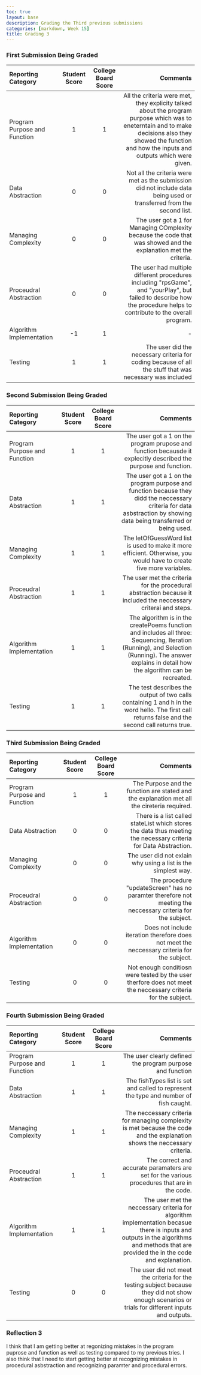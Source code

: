 ```yaml
---
toc: true
layout: base
description: Grading the Third previous submissions
categories: [markdown, Week 15]
title: Grading 3
---
```

### First Submission Being Graded
| Reporting Category      | Student Score | College Board Score     | Comments |
| :---        |    :----:   |          :---: |  ---: |
| Program Purpose and Function     |    1 |    1   | All the criteria were met, they explicity talked about the program purpose which was to eneterntain and to make decisions also they showed the function and how the inputs and outputs which were given.  |
| Data Abstraction   |   0    |       0   |  Not all the criteria were met as the submission did not include data being used or transferred from the second list.|
|   Managing Complexity  |    0   | 0   |  The user got a 1 for Managing COmplexity because the code that was showed and the explanation met the criteria.
|  Proceudral Abstraction  |     0   |  0|  The user had multiple different procedures including "rpsGame", and "yourPlay", but failed to describe how the procedure helps to contribute to the overall program. |
|  Algorithm Implementation  |    -1      |    1    | - |
|   Testing   |     1 |     1 |   The user did the necessary criteria for coding because of all the stuff that was necessary was included   |

### Second Submission Being Graded
| Reporting Category      | Student Score | College Board Score     | Comments |
| :---        |    :----:   |          :---: |  ---: |
| Program Purpose and Function     |    1 |    1   | The user got a 1 on the program prupose and function becausde it explecitly described the purpose and function.    |
| Data Abstraction   |   1   |     1    |  The user got a 1 on the program purpose and function because they didd the neccessary criteria for data asbstraction by showing data being transferred or being used.|
|   Managing Complexity  |   1   |  1     | The letOfGuessWord list is used to make it more efficient. Otherwise, you would have to create five more variables.
|  Proceudral Abstraction  |    1   |  1    |  The user met the criteria for the procedural abstraction because it included the neccessary criterai and steps. |
|  Algorithm Implementation  |    1       |    1     | The algorithm is in the createPoems function and includes all three: Sequencing, Iteration (Running), and Selection (Running). The answer explains in detail how the algorithm can be recreated. |
|   Testing   |     1 |     1 |   The test describes the output of two calls containing 1 and h in the word hello. The first call returns false and the second call returns true.   |



### Third Submission Being Graded
| Reporting Category      | Student Score | College Board Score     | Comments |
| :---        |    :----:   |          :---: |  ---: |
| Program Purpose and Function     |      1 |    1   | The Purpose and the function are stated and the explanation met all the cireteria required.   |
| Data Abstraction   |   0    |       0  |  There is a list called stateList which stores the data thus meeting the necessary criteria for Data Abstraction. |
|   Managing Complexity  |    0   | 0     | The user did not exlain why using a list is the simplest way. 
|  Proceudral Abstraction  |     0   |  0     | The procedure "updateScreen" has no paramter therefore not meeting the neccessary criteria for the subject. |
|  Algorithm Implementation  |    0       |    0     |    Does not include iteration therefore does not meet the neccessary criteria for the subject.  |
|   Testing   |     0 |     0 |   Not enough conditiosn were tested by the user therfore does not meet the neccessary criteria for the subject.    |



### Fourth Submission Being Graded
| Reporting Category      | Student Score | College Board Score     | Comments |
| :---        |    :----:   |          :---: |  ---: |
| Program Purpose and Function     |      1 |    1   | The user clearly defined the program purpose and function    |
| Data Abstraction   |   1     |       1   |  The fishTypes list is set and called to represent the type and number of fish caught. |
|   Managing Complexity  |    1  | 1      | The neccessary criteria for managing complexity is met because the code and the explanation shows the neccessary criteria.
|  Proceudral Abstraction  |     1   |  1     | The correct and accurate paramaters are set for the various procedures that are in the code. |
|  Algorithm Implementation  |    1       |    1     |   The user met the neccessary criteria for algorithm implementation becasue there is inputs and outputs in the algorithms and methods that are provided the in the code and explanation.  |
|   Testing   |     0 |    0 |   The user did not meet the criteria for the testing subject because they did not show enough scenarios or trials for different inputs and outputs.    |

### Reflection 3
I think that I am getting better at regonizing mistakes in the program puprose and function as well as testing compared to my previous tries. I also think that I need to start getting better at recognizing mistakes in procedural asbstraction and recognizing paramter and procedural errors.
